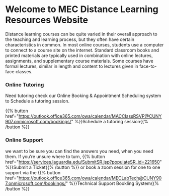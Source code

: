 # Welcome to MEC Distance Learning Resources Website

Distance learning courses can be quite varied in their overall approach to the teaching and learning process, but they often have certain characteristics in common. In most online courses, students use a computer to connect to a course site on the internet. Standard classroom books and printed materials are typically used in combination with online lectures, assignments, and supplementary course materials. Some courses have formal lectures, similar in length and content to lectures given in face-to-face classes.

### Online Tutoring 

Need tutoring check our Online Booking & Appointment Scheduling system to Schedule a tutoring session.

{{% button href="https://outlook.office365.com/owa/calendar/MACClassRSVP@CUNY907.onmicrosoft.com/bookings/" %}}Schedule a tutoring session{{% /button %}}

### Online Support 

we want to be sure you can find the answers you need, when you need them. If you’re unsure where to turn, {{% button href="https://services.laguardia.edu/SubmitSR.jsp?populateSR_id=221650" %}}Submit a Ticket{{% /button %}} or book a zoom session for one to one support via the {{% button href="https://outlook.office365.com/owa/calendar/MECLabTech@CUNY907.onmicrosoft.com/bookings/" %}}Technical Support Bookling System{{% /button %}}
